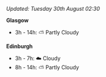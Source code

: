 *Updated: Tuesday 30th August 02:30*

**Glasgow**

* 3h - 14h: :partly_sunny: Partly Cloudy

**Edinburgh**

* 3h - 7h: :cloud: Cloudy
* 8h - 14h: :partly_sunny: Partly Cloudy
